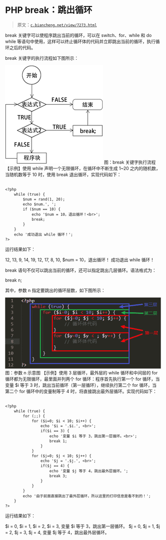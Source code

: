 # PHP break：跳出循环

> 原文：[`c.biancheng.net/view/7273.html`](http://c.biancheng.net/view/7273.html)

break 关键字可以使程序跳出当前的循环，可以在 switch、for、while 和 do while 等语句中使用，这样可以终止循环体的代码并立即跳出当前的循环，执行循环之后的代码。

break 关键字的执行流程如下图所示：

![break 关键字执行流程](img/fdb1fc59a3f418274c3f93a55ca2bd07.png)
图：break 关键字执行流程
【示例】使用 while 声明一个无限循环，在循环中不断生成 1~20 之内的随机数，当随机数等于 10 时，使用 break 退出循环，实现代码如下：

```

<?php
    while (true) {
        $num = rand(1, 20);
        echo $num.', ';
        if ($num == 10) {
            echo '$num = 10，退出循环！<br>';
            break;
        }
    }
    echo '成功退出 while 循环！';
?>
```

运行结果如下：

12, 13, 9, 14, 19, 12, 17, 8, 10, $num = 10，退出循环！
成功退出 while 循环！

break 语句不仅可以跳出当前的循环，还可以指定跳出几层循环。语法格式为：

break n;

其中，参数 n 指定要跳出的循环层数，如下图所示：

![参数 n 示意图](img/80469e4e1fa814d7512c5e45ada464fb.png)
图：参数 n 示意图
【示例】使用 3 层循环，最外层的 while 循环和中间层的 for 循环都为无限循环，最里面并列两个 for 循环：程序首先执行第一个 for 循环，当变量 $i 等于 3 时，跳出当前循环（第一层循环），继续执行第二个 for 循环，当第二个 for 循环中的变量制等于 4 时，将直接跳出最外层循环。实现代码如下：

```

<?php
    while (true) {
        for (;;) {
            for ($i=0; $i < 10; $i++) {
                echo '$i = '.$i.', <br>';
                if($i == 3) {
                    echo '变量 $i 等于 3，跳出第一层循环。<br>';
                    break 1;
                }
            }
            for ($j=0; $j < 10; $j++) {
                echo '$j = '.$j.', <br>';
                if($j == 4) {
                    echo '变量 $j 等于 4，跳出最外层循环。';
                    break 3;
                }
            }
        }
        echo '由于前面直接跳出了最外层循环，所以这里的打印信息是看不到的！';
    }
?>
```

运行结果如下：

$i = 0,
$i = 1,
$i = 2,
$i = 3,
变量 $i 等于 3，跳出第一层循环。
$j = 0,
$j = 1,
$j = 2,
$j = 3,
$j = 4,
变量 $j 等于 4，跳出最外层循环。